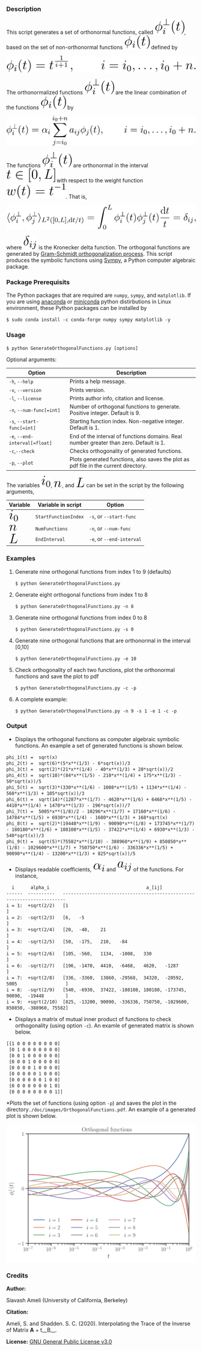 ### Description

This script generates a set of orthonormal functions, called ![](./doc/images/phi_i_perp.svg), based on the set of non-orthonormal functions ![](./doc/images/phi_i.svg) defined by

<p align="center">
  <img src="./doc/images/Equation_phi_i.svg">
</p>

The orthonormalized functions ![](./doc/images/phi_i_perp.svg) are the linear combination of the functions ![](./doc/images/phi_i.svg) by

<p align="center">
	<img src="./doc/images/Equation_phi_i_perp.svg">
</p>

The functions ![](./doc/images/phi_i_perp.svg) are orthonormal in the interval ![](./doc/images/interval.svg) with respect to the weight function ![](./doc/images/w.svg). That is,
        
 <p align="center">
	<img src="./doc/images/Equation_orthogonality.svg">
</p>

where ![](./doc/images/delta.svg) is the Kronecker delta function. The orthogonal functions are generated by [Gram-Schmidt orthogonalization process](https://en.wikipedia.org/wiki/Gram%E2%80%93Schmidt_process). This script produces the symbolic functions using [Sympy](https://www.sympy.org), a Python computer algebraic package.

### Package Prerequisits

The Python packages that are required are `numpy`, `sympy`, and `matplotlib`. If you are using [anaconda](https://www.anaconda.com/) or [miniconda](https://docs.conda.io/en/latest/miniconda.html) python distirbutions in Linux environment, these Python packages can be installed by

    $ sudo conda install -c conda-forge numpy sympy matplotlib -y

### Usage

	$ python GenerateOrthogonalFunctions.py [options]
Optional arguments:

| Option| Description |
| -- | ----- |
| `-h`, `--help`                  | Prints a help message. |
| `-v`, `--version`               | Prints version. |
| `-l`, `--license`               | Prints author info, citation and license. |
| `-n`, `--num-func[=int]`        | Number of orthogonal functions to generate. Positive integer. Default is 9. |
| `-s`, `--start-func[=int]`      | Starting function index. Non-negative integer. Default is 1. |
| `-e`, `--end-interval[=float]`  | End of the interval of functions domains. Real number greater than zero. Default is 1. |
| `-c`,`--check`                  | Checks orthogonality of generated functions. |
| `-p`, `--plot`                  | Plots generated functions, also saves the plot as pdf file in the current directory.|

The variables ![](./doc/images/i_0.svg), ![](./doc/images/n.svg), and ![](./doc/images/L.svg) can be set in the script by the following arguments,

| Variable | Variable in script    |          Option            |
| -------- |  -------------------- |  ------------------------- |
| ![](./doc/images/i_0.svg)        | `StartFunctionIndex`  | `-s`, or `--start-func` |
| ![](./doc/images/n.svg)        | `NumFunctions`        | `-n`, or `--num-func`     |
| ![](./doc/images/L.svg)        | `EndInterval`         | `-e`, or `--end-interval`  |

### Examples

1. Generate nine orthogonal functions from index 1 to 9 (defaults)

       $ python GenerateOrthogonalFunctions.py

2. Generate eight orthogonal functions from index 1 to 8

       $ python GenerateOrthogonalFunctions.py -n 8

3. Generate nine orthogonal functions from index 0 to 8

       $ python GenerateOrthogonalFunctions.py -s 0

4. Generate nine orthogonal functions that are orthonormal in the interval [0,10]

       $ python GenerateOrthogonalFunctions.py -e 10

4. Check orthogonality of each two functions, plot the orthonormal functions and save the plot to pdf

       $ python GenerateOrthogonalFunctions.py -c -p

5. A complete example:

       $ python GenerateOrthogonalFunctions.py -n 9 -s 1 -e 1 -c -p
       
### Output

* Displays the orthogonal functions as computer algebraic symbolic functions. An example a set of generated functions is shown below.

```
phi_1(t) =  sqrt(x)
phi_2(t) =  sqrt(6)*(5*x**(1/3) - 6*sqrt(x))/3
phi_3(t) =  sqrt(2)*(21*x**(1/4) - 40*x**(1/3) + 20*sqrt(x))/2
phi_4(t) =  sqrt(10)*(84*x**(1/5) - 210*x**(1/4) + 175*x**(1/3) - 50*sqrt(x))/5
phi_5(t) =  sqrt(3)*(330*x**(1/6) - 1008*x**(1/5) + 1134*x**(1/4) - 560*x**(1/3) + 105*sqrt(x))/3
phi_6(t) =  sqrt(14)*(1287*x**(1/7) - 4620*x**(1/6) + 6468*x**(1/5) - 4410*x**(1/4) + 1470*x**(1/3) - 196*sqrt(x))/7
phi_7(t) =  5005*x**(1/8)/2 - 10296*x**(1/7) + 17160*x**(1/6) - 14784*x**(1/5) + 6930*x**(1/4) - 1680*x**(1/3) + 168*sqrt(x)
phi_8(t) =  sqrt(2)*(19448*x**(1/9) - 90090*x**(1/8) + 173745*x**(1/7) - 180180*x**(1/6) + 108108*x**(1/5) - 37422*x**(1/4) + 6930*x**(1/3) - 540*sqrt(x))/3
phi_9(t) =  sqrt(5)*(75582*x**(1/10) - 388960*x**(1/9) + 850850*x**(1/8) - 1029600*x**(1/7) + 750750*x**(1/6) - 336336*x**(1/5) + 90090*x**(1/4) - 13200*x**(1/3) + 825*sqrt(x))/5
```

* Displays readable coefficients, ![](./doc/images/alpha_i.svg) and ![](./doc/images/a_ij.svg) of the functions. For instance,

```
  i      alpha_i                                    a_[ij]
------  ----------   -----------------------------------------------------------------------
i = 1:  +sqrt(2/2)   [1                                                                    ]
i = 2:  -sqrt(2/3)   [6,   -5                                                              ]
i = 3:  +sqrt(2/4)   [20,  -40,    21                                                      ]
i = 4:  -sqrt(2/5)   [50,  -175,   210,   -84                                              ]
i = 5:  +sqrt(2/6)   [105, -560,   1134,  -1008,   330                                     ]
i = 6:  -sqrt(2/7)   [196, -1470,  4410,  -6468,   4620,   -1287                           ]
i = 7:  +sqrt(2/8)   [336, -3360,  13860, -29568,  34320,  -20592,   5005                  ]
i = 8:  -sqrt(2/9)   [540, -6930,  37422, -108108, 180180, -173745,  90090,  -19448        ]
i = 9:  +sqrt(2/10)  [825, -13200, 90090, -336336, 750750, -1029600, 850850, -388960, 75582]
```
* Displays a matrix of mutual inner product of functions to check orthogonality (using option `-c`). An examle of generated matrix is shown below.

```
[[1 0 0 0 0 0 0 0 0]
 [0 1 0 0 0 0 0 0 0]
 [0 0 1 0 0 0 0 0 0]
 [0 0 0 1 0 0 0 0 0]
 [0 0 0 0 1 0 0 0 0]
 [0 0 0 0 0 1 0 0 0]
 [0 0 0 0 0 0 1 0 0]
 [0 0 0 0 0 0 0 1 0]
 [0 0 0 0 0 0 0 0 1]]
```

*Plots the set of functions (using option `-p`) and saves the plot in the directory`./doc/images/OrthogonalFunctions.pdf`. An example of a generated plot is shown below.

<p align="center">
<img src="./doc/images/OrthogonalFunctions.svg">
</p>

### Credits

__Author:__

   Siavash Ameli (University of California, Berkeley)

__Citation:__

   Ameli, S. and Shadden. S. C. (2020). Interpolating the Trace of the Inverse of Matrix __A__ + t__B__.

__License:__ [GNU General Public License v3.0](https://www.gnu.org/licenses/gpl-3.0.en.html)
